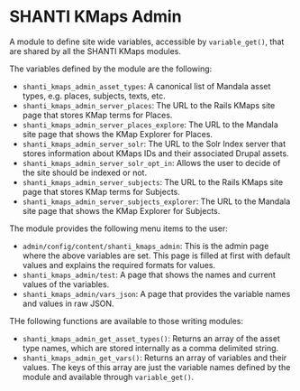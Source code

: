 # SHANTI KMaps Admin
A module to define site wide variables, accessible by `variable_get()`, that are shared by all the SHANTI KMaps modules.

The variables defined by the module are the following:

* `shanti_kmaps_admin_asset_types`: A canonical list of Mandala asset types, e.g. places, subjects, texts, etc.
* `shanti_kmaps_admin_server_places`: The URL to the Rails KMaps site page that stores KMap terms for Places.
* `shanti_kmaps_admin_server_places_explore`: The URL to the Mandala site page that shows the KMap Explorer for Places.
* `shanti_kmaps_admin_server_solr`: The URL to the Solr Index server that stores information about KMaps IDs and their associated Drupal assets.
* `shanti_kmaps_admin_server_solr_opt_in`: Allows the user to decide of the site should be indexed or not.
* `shanti_kmaps_admin_server_subjects`: The URL to the Rails KMaps site page that stores KMap terms for Subjects.
* `shanti_kmaps_admin_server_subjects_explorer`: The URL to the Mandala site page that shows the KMap Explorer for Subjects.

The module provides the following menu items to the user:

* `admin/config/content/shanti_kmaps_admin`: This is the admin page where the above variables are set. This page is filled at first with default values and explains the required formats for values.
* `shanti_kmaps_admin/test`: A page that shows the names and current values of the variables.
* `shanti_kmaps_admin/vars_json`: A page that provides the variable names and values in raw JSON.

THe following functions are available to those writing modules:
* `shanti_kmaps_admin_get_asset_types()`: Returns an array of the asset type names, which are stored internally as a comma delimited string.
* `shanti_kmaps_admin_get_vars()`: Returns an array of variables and their values. The keys of this array are just the variable names defined by the module and available through `variable_get()`.

